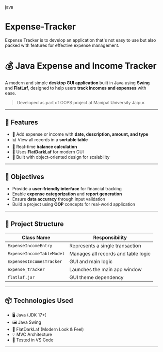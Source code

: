 java
# Expense-Tracker
 Expense Tracker is to develop an application that's not easy to use but also packed with features for effective expense management. 
# 💰 Java Expense and Income Tracker

A modern and simple **desktop GUI application** built in Java using **Swing** and **FlatLaf**, designed to help users **track incomes and expenses** with ease.

> Developed as part of OOPS project at Manipal University Jaipur.


---

## 🚀 Features

- 📅 Add expense or income with **date, description, amount, and type**
- 📊 View all records in a **sortable table**
- 🧾 Real-time **balance calculation**
- 🌙 Uses **FlatDarkLaf** for modern GUI
- 🔐 Built with object-oriented design for scalability

---

## 🎯 Objectives

- Provide a **user-friendly interface** for financial tracking
- Enable **expense categorization** and **report generation**
- Ensure **data accuracy** through input validation
- Build a project using **OOP** concepts for real-world application

---

## 🧱 Project Structure

| Class Name | Responsibility |
|------------|----------------|
| `ExpenseIncomeEntry` | Represents a single transaction |
| `ExpenseIncomeTableModel` | Manages all records and table logic |
| `ExpensesIncomesTracker` | GUI and main logic |
| `expense_tracker` | Launches the main app window |
| `flatlaf.jar` | GUI theme dependency |

---

## 📦 Technologies Used

- 🖥️ Java (JDK 17+)
- 🖼️ Java Swing
- 🎨 FlatDarkLaf (Modern Look & Feel)
- 💡 MVC Architecture
- 🧪 Tested in VS Code

---

